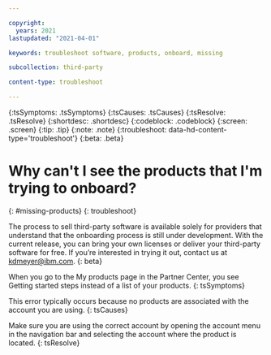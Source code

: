 ```yaml
---

copyright:
  years: 2021
lastupdated: "2021-04-01"

keywords: troubleshoot software, products, onboard, missing

subcollection: third-party

content-type: troubleshoot

---
```


{:tsSymptoms: .tsSymptoms}
{:tsCauses: .tsCauses}
{:tsResolve: .tsResolve}
{:shortdesc: .shortdesc}
{:codeblock: .codeblock}
{:screen: .screen}
{:tip: .tip}
{:note: .note}
{:troubleshoot: data-hd-content-type='troubleshoot'}
{:beta: .beta}

# Why can't I see the products that I'm trying to onboard?
{: #missing-products}
{: troubleshoot}

The process to sell third-party software is available solely for providers that understand that the onboarding process is still under development. With the current release, you can bring your own licenses or deliver your third-party software for free. If you’re interested in trying it out, contact us at kdmeyer@ibm.com. {: beta}

When you go to the My products page in the Partner Center, you see Getting started steps instead of a list of your products.
{: tsSymptoms}

This error typically occurs because no products are associated with the account you are using. 
{: tsCauses}

Make sure you are using the correct account by opening the account menu in the navigation bar and selecting the account where the product is located. 
{: tsResolve}
